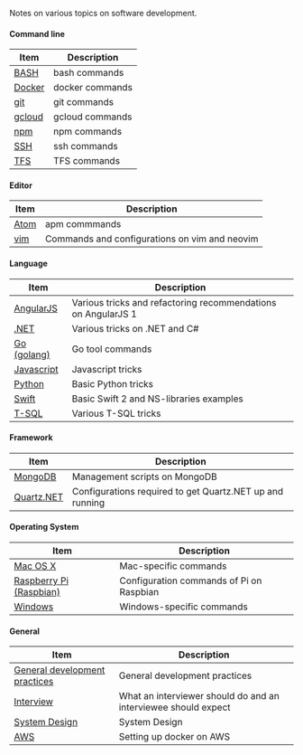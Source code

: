 Notes on various topics on software development.

#### Command line

Item | Description
--- | ---
[BASH](https://github.com/alexhokl/notes/blob/master/bash.md) | bash commands
[Docker](https://github.com/alexhokl/notes/blob/master/docker.md) | docker commands
[git](https://github.com/alexhokl/notes/blob/master/git.md) | git commands
[gcloud](https://github.com/alexhokl/notes/blob/master/gcloud.md) | gcloud commands
[npm](https://github.com/alexhokl/notes/blob/master/npm.md) | npm commands
[SSH](https://github.com/alexhokl/notes/blob/master/ssh.md) | ssh commands
[TFS](https://github.com/alexhokl/notes/blob/master/tfs.md) | TFS commands

#### Editor

Item | Description
--- | ---
[Atom](https://github.com/notes/blob/master/atom.md) | apm commmands
[vim](https://github.com/notes/blob/master/vim.md) | Commands and configurations on vim and neovim

#### Language

Item | Description
--- | ---
[AngularJS](https://github.com/alexhokl/notes/blob/master/angular_js.md) | Various tricks and refactoring recommendations on AngularJS 1
[.NET](https://github.com/alexhokl/notes/blob/master/dot_net.md) | Various tricks on .NET and C#
[Go (golang)](https://github.com/alexhokl/notes/blob/master/go.md) | Go tool commands
[Javascript](https://github.com/alexhokl/notes/blob/master/javascript.md) | Javascript tricks
[Python](https://github.com/alexhokl/notes/blob/master/python.md) | Basic Python tricks
[Swift](https://github.com/alexhokl/notes/blob/master/swift.md) | Basic Swift 2 and NS-libraries examples
[T-SQL](https://github.com/alexhokl/notes/blob/master/t-sql.md) | Various T-SQL tricks

#### Framework

Item | Description
--- | ---
[MongoDB](https://github.com/alexhokl/notes/blob/master/mongodb.md) | Management scripts on MongoDB
[Quartz.NET](https://github.com/alexhokl/notes/blob/master/quartz_net.md) | Configurations required to get Quartz.NET up and running

#### Operating System

Item | Description
--- | ---
[Mac OS X](https://github.com/alexhokl/notes/blob/master/mac_os_x.md) | Mac-specific commands
[Raspberry Pi (Raspbian)](https://github.com/alexhokl/notes/blob/master/raspberry_pi.md) | Configuration commands of Pi on Raspbian
[Windows](https://github.com/alexhokl/notes/blob/master/windows.md) | Windows-specific commands

#### General

Item | Description
--- | ---
[General development practices](https://github.com/alexhokl/notes/blob/master/general_development_practices.md) | General development practices
[Interview](https://github.com/alexhokl/notes/blob/master/interview.md) | What an interviewer should do and an interviewee should expect
[System Design](https://github.com/alexhokl/notes/blob/master/system_design.md) | System Design
[AWS](https://github.com/alexhokl/notes/blob/master/aws.md) | Setting up docker on AWS
